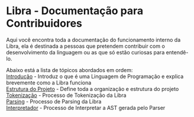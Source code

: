 # Libra - Documentação para Contribuidores

Aqui você encontra toda a documentação do funcionamento interno da Libra, ela é destinada a pessoas que pretendem contribuir com o desenvolvimento da linguagem ou
as que só estão curiosas para entendê-lo.

Abaixo está a lista de tópicos abordados em ordem:
<br>
[Introdução](introducao.md) - Introduz o que é uma Linguagem de Programação e explica brevemente como a Libra funciona <br>
[Estrutura do Projeto](estrutura_projeto.md) - Define toda a organização e estrutura do projeto <br>
[Tokenização](tokenizacao.md) - Processo de Tokenização da Libra <br>
[Parsing](parsing.md) - Processo de Parsing da Libra <br>
[Interpretador](interpretador.md) - Processo de Interpretar a AST gerada pelo Parser <br>
